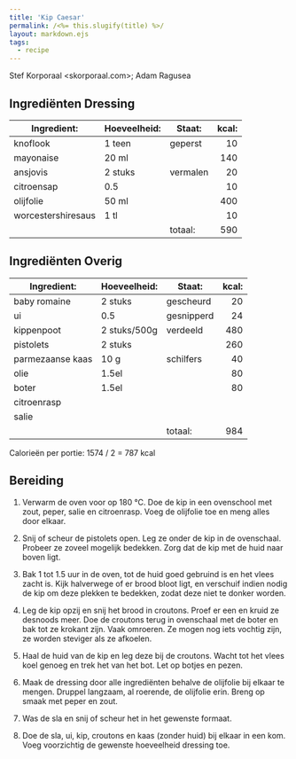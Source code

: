 ```yaml
---
title: 'Kip Caesar'
permalink: /<%= this.slugify(title) %>/
layout: markdown.ejs
tags:
  - recipe
---
```


Stef Korporaal <skorporaal.com>; Adam Ragusea

## Ingrediënten Dressing

| Ingredient:        | Hoeveelheid: | Staat:   | kcal: |
| ------------------ | ------------ | -------- | ----: |
| knoflook           | 1 teen       | geperst  |    10 |
| mayonaise          | 20 ml        |          |   140 |
| ansjovis           | 2 stuks      | vermalen |    20 |
| citroensap         | 0.5          |          |    10 |
| olijfolie          | 50 ml        |          |   400 |
| worcestershiresaus | 1 tl         |          |    10 |
|                    |              | totaal:  |   590 |

## Ingrediënten Overig

| Ingredient:      | Hoeveelheid: | Staat:     | kcal: |
| ---------------- | ------------ | ---------- | ----: |
| baby romaine     | 2 stuks      | gescheurd  |    20 |
| ui               | 0.5          | gesnipperd |    24 |
| kippenpoot       | 2 stuks/500g | verdeeld   |   480 |
| pistolets        | 2 stuks      |            |   260 |
| parmezaanse kaas | 10 g         | schilfers  |    40 |
| olie             | 1.5el        |            |    80 |
| boter            | 1.5el        |            |    80 |
| citroenrasp      |              |            |       |
| salie            |              |            |       |
|                  |              | totaal:    |   984 |

Calorieën per portie: 1574 / 2 = 787 kcal

## Bereiding

1. Verwarm de oven voor op 180 °C. Doe de kip in een ovenschool met zout, peper, salie en citroenrasp. Voeg de olijfolie toe en meng alles door elkaar.

1. Snij of scheur de pistolets open. Leg ze onder de kip in de ovenschaal. Probeer ze zoveel mogelijk bedekken. Zorg dat de kip met de huid naar boven ligt.

1. Bak 1 tot 1.5 uur in de oven, tot de huid goed gebruind is en het vlees zacht is. Kijk halverwege of er brood bloot ligt, en verschuif indien nodig de kip om deze plekken te bedekken, zodat deze niet te donker worden.

1. Leg de kip opzij en snij het brood in croutons. Proef er een en kruid ze desnoods meer. Doe de croutons terug in ovenschaal met de boter en bak tot ze krokant zijn. Vaak omroeren. Ze mogen nog iets vochtig zijn, ze worden steviger als ze afkoelen.

1. Haal de huid van de kip en leg deze bij de croutons. Wacht tot het vlees koel genoeg en trek het van het bot. Let op botjes en pezen.

1. Maak de dressing door alle ingrediënten behalve de olijfolie bij elkaar te mengen. Druppel langzaam, al roerende, de olijfolie erin. Breng op smaak met peper en zout.

1. Was de sla en snij of scheur het in het gewenste formaat.

1. Doe de sla, ui, kip, croutons en kaas (zonder huid) bij elkaar in een kom. Voeg voorzichtig de gewenste hoeveelheid dressing toe.
